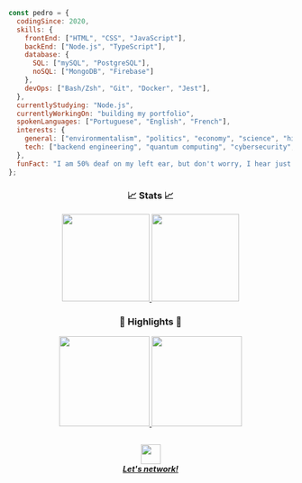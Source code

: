 <!-- BANNER -->
<!--
<h6 align="center"><em>This content is best seen with appearence set to default light theme.</em></h6>
-->

<!-- BANNER -->
<!--
<div align="center">
  <img src="https://user-images.githubusercontent.com/71517464/132535186-fad120cc-ba91-451e-9cd6-92d867d762e4.gif" align="center">
</div>
-->

<!--
<br>
-->

<!-- ABOUT -->
```javascript
const pedro = {
  codingSince: 2020,
  skills: {
    frontEnd: ["HTML", "CSS", "JavaScript"],
    backEnd: ["Node.js", "TypeScript"],
    database: {
      SQL: ["mySQL", "PostgreSQL"],
      noSQL: ["MongoDB", "Firebase"]
    },
    devOps: ["Bash/Zsh", "Git", "Docker", "Jest"],
  },
  currentlyStudying: "Node.js",
  currentlyWorkingOn: "building my portfolio",
  spokenLanguages: ["Portuguese", "English", "French"],
  interests: {
    general: ["environmentalism", "politics", "economy", "science", "history", "entrepreneurship"],
    tech: ["backend engineering", "quantum computing", "cybersecurity", "automation", "blockchain"]
  },
  funFact: "I am 50% deaf on my left ear, but don't worry, I hear just fine... wait, what did you say?"
};
```

<!-- STATS -->
<h3 align="center">📈 Stats 📈</h3>

<!-- NORD THEME -->

<!-- height="140px" -->

<div align="center">
  <a href="https://github.com/pedrobarrosdotdev">
    <img height="155px" src="https://github-readme-stats.vercel.app/api?username=pedrobarrosdotdev&show_icons=true&theme=nord&include_all_commits=true&count_private=true&hide_border=false&locale=en&count_private=true&hide_rank=false&custom_title=Pedro's Activity"/>
    <img height="155px" src="https://github-readme-stats.vercel.app/api/top-langs/?username=pedrobarrosdotdev&layout=compact&langs_count=7&theme=nord&hide_border=false&locale=en&custom_title=Technologies"/>
  </a>
</div>
    
<!-- REPOSITORIES -->
<h3 align="center">🌟 Highlights 🌟</h3>

<!-- NORD THEME -->

<!-- height="145px" -->

<div align="center">
  <a href="https://github.com/pedrobarrosdotdev/conceitos-do-nodejs">
    <img height="160px" src="https://github-readme-stats.vercel.app/api/pin/?username=pedrobarrosdotdev&repo=conceitos-do-nodejs&show_owner=false&hide_border=false&theme=nord"/>
  </a>
  <a href="https://github.com/pedrobarrosdotdev/trabalhando-com-middlewares">
    <img height="160px" src="https://github-readme-stats.vercel.app/api/pin/?username=pedrobarrosdotdev&repo=trabalhando-com-middlewares&show_owner=false&hide_border=false&theme=nord"/>
  </a>
</div>

<h2></h2>

<!-- LINKEDIN -->
<div align="center">
  <a href="https://www.linkedin.com/in/pedrobarrosdotdev/">
   <img height="35px" src="https://cdn-icons-png.flaticon.com/512/174/174857.png"/><br><strong><em>Let's network!</em></strong>
  </a>
</div>


<!-- ********************************** H I D D E N **************************************** -->

<!-- 📈 STATS 📈 -->

<!-- CUSTOM THEME -->
<!--
<div align="center">
  <a href="https://github.com/pedroglcb">
    <img height="165px" src="https://github-readme-stats.vercel.app/api?username=pedroglcb&show_icons=true&theme=default&include_all_commits=true&count_private=true&hide_border=false&bg_color=F6F8FA&border_color=F6F8FA&title_color=0050AE&icon_color=0050AE&text_color=003069&locale=en&count_private=true&hide_rank=false&custom_title=Pedro's GitHub"/>
    <img height="165px" src="https://github-readme-stats.vercel.app/api/top-langs/?username=pedroglcb&layout=compact&langs_count=7&theme=default&hide_border=false&bg_color=F6F8FA&border_color=F6F8FA&title_color=0050AE&icon_color=0050AE&text_color=003069&locale=en"/>
  </a>
</div>
-->

<!-- BLACK AND WHITE THEME -->
<!--
<div align="center">
  <a href="https://github.com/pedroglcb">
    <img height="165px" src="https://github-readme-stats.vercel.app/api?username=pedroglcb&show_icons=true&theme=default&include_all_commits=true&count_private=true&hide_border=false&bg_color=fffff&border_color=000000&title_color=000000&icon_color=000000&text_color=000000&locale=en&count_private=true&hide_rank=false&custom_title=Pedro's GitHub"/>
    <img height="165px" src="https://github-readme-stats.vercel.app/api/top-langs/?username=pedroglcb&layout=compact&langs_count=7&theme=default&hide_border=false&bg_color=ffffff&border_color=000000&title_color=000000&icon_color=000000&text_color=000000&locale=en"/>
  </a>
</div>
-->

<!-- 🌟 HIGHLIGHTS 🌟 -->

<!-- CUSTOM THEME -->
<!--
<div align="center">
  <a href="https://github.com/pedroglcb">
    <img height="127px" src="https://github-readme-stats.vercel.app/api/pin/?username=anuraghazra&repo=github-readme-stats&show_owner=false&hide_border=false&bg_color=F6F8FA&border_color=F6F8FA&title_color=0050AE&icon_color=0050AE&text_color=003069"/>
    <img height="127px" src="https://github-readme-stats.vercel.app/api/pin/?username=anuraghazra&repo=github-readme-stats&show_owner=false&hide_border=false&bg_color=F6F8FA&border_color=F6F8FA&title_color=0050AE&icon_color=0050AE&text_color=003069"/>
    <img height="127px" src="https://github-readme-stats.vercel.app/api/pin/?username=anuraghazra&repo=github-readme-stats&show_owner=false&hide_border=false&bg_color=F6F8FA&border_color=F6F8FA&title_color=0050AE&icon_color=0050AE&text_color=003069"/>
    <img height="127px" src="https://github-readme-stats.vercel.app/api/pin/?username=anuraghazra&repo=github-readme-stats&show_owner=false&hide_border=false&bg_color=F6F8FA&border_color=F6F8FA&title_color=0050AE&icon_color=0050AE&text_color=003069"/>
  </a>
</div>
-->

<!-- BLACK AND WHITE THEME -->
<!--
<div align="center">
  <a href="https://github.com/pedroglcb">
    <img height="127px" src="https://github-readme-stats.vercel.app/api/pin/?username=anuraghazra&repo=github-readme-stats&show_owner=false&hide_border=false&bg_color=fffff&border_color=000000&title_color=000000&icon_color=000000&text_color=000000"/>
    <img height="127px" src="https://github-readme-stats.vercel.app/api/pin/?username=anuraghazra&repo=github-readme-stats&show_owner=false&hide_border=false&bg_color=fffff&border_color=000000&title_color=000000&icon_color=000000&text_color=000000"/>
    <img height="127px" src="https://github-readme-stats.vercel.app/api/pin/?username=anuraghazra&repo=github-readme-stats&show_owner=false&hide_border=false&bg_color=fffff&border_color=000000&title_color=000000&icon_color=000000&text_color=000000"/>
    <img height="127px" src="https://github-readme-stats.vercel.app/api/pin/?username=anuraghazra&repo=github-readme-stats&show_owner=false&hide_border=false&bg_color=fffff&border_color=000000&title_color=000000&icon_color=000000&text_color=000000"/>
  </a>
</div>
-->
